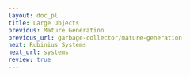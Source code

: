 ```yaml
---
layout: doc_pl
title: Large Objects
previous: Mature Generation
previous_url: garbage-collector/mature-generation
next: Rubinius Systems
next_url: systems
review: true
---
```

